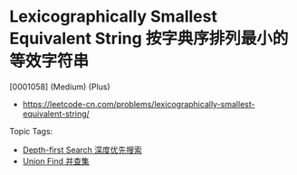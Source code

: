 # Lexicographically Smallest Equivalent String 按字典序排列最小的等效字符串

[0001058] (Medium) (Plus)

- https://leetcode-cn.com/problems/lexicographically-smallest-equivalent-string/

Topic Tags:

- [Depth-first Search 深度优先搜索](https://leetcode-cn.com/tag/depth-first-search/)
- [Union Find 并查集](https://leetcode-cn.com/tag/union-find/)
